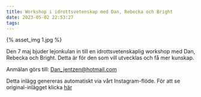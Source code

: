 ```yaml
---
title: Workshop i idrottsvetenskap med Dan, Rebecka och Bright
date: 2023-05-02 22:53:27
tags:
---
```

<div class="postId" style="display: none;">ID: 18051012730413318</div>

<div class="postImageContainer">
{% asset_img 1.jpg %}
</div>




Den 7 maj bjuder lejonkulan in till en idrottsvetenskaplig  workshop med Dan, Rebecka och Bright. Detta är för den som vill utvecklas och få mer kunskap.

Anmälan görs till: Dan_jentzen@hotmail.com

<div class="automaticGeneratedPostDescription">
Detta inlägg genereras automatiskt via vårt Instagram-flöde. För att se original-inlägget klicka <a target="_blank" href="https://www.instagram.com/p/CrwT9--NWhN/">här</a>
</div>
<br>
